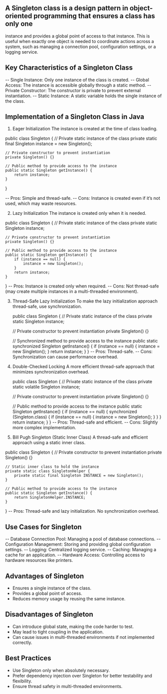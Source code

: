 ## A Singleton class is a design pattern in object-oriented programming that ensures a class has only one 
   instance and provides a global point of access to that instance. This is useful when exactly one object is needed 
   to coordinate actions across a system, such as managing a connection pool, configuration settings, or a logging service.

## Key Characteristics of a Singleton Class

-- Single Instance: Only one instance of the class is created.
-- Global Access: The instance is accessible globally through a static method.
-- Private Constructor: The constructor is private to prevent external instantiation.
-- Static Instance: A static variable holds the single instance of the class.

## Implementation of a Singleton Class in Java

1. Eager Initialization
   The instance is created at the time of class loading.

public class Singleton {
// Private static instance of the class
private static final Singleton instance = new Singleton();

    // Private constructor to prevent instantiation
    private Singleton() {}

    // Public method to provide access to the instance
    public static Singleton getInstance() {
        return instance;
    }
}

-- Pros:
   Simple and thread-safe.
-- Cons:
   Instance is created even if it’s not used, which may waste resources.

2. Lazy Initialization
   The instance is created only when it is needed.

public class Singleton {
// Private static instance of the class
private static Singleton instance;

    // Private constructor to prevent instantiation
    private Singleton() {}

    // Public method to provide access to the instance
    public static Singleton getInstance() {
        if (instance == null) {
            instance = new Singleton();
        }
        return instance;
    }
}
-- Pros:
   Instance is created only when required.
-- Cons:
   Not thread-safe (may create multiple instances in a multi-threaded environment).

3. Thread-Safe Lazy Initialization
   To make the lazy initialization approach thread-safe, use synchronization.

   public class Singleton {
   // Private static instance of the class
   private static Singleton instance;

    // Private constructor to prevent instantiation
    private Singleton() {}

    // Synchronized method to provide access to the instance
    public static synchronized Singleton getInstance() {
        if (instance == null) {
            instance = new Singleton();
        }
        return instance;
    }
}
-- Pros:
   Thread-safe.
-- Cons:
   Synchronization can cause performance overhead.

4. Double-Checked Locking
   A more efficient thread-safe approach that minimizes synchronization overhead.

   public class Singleton {
   // Private static instance of the class
   private static volatile Singleton instance;

    // Private constructor to prevent instantiation
    private Singleton() {}

    // Public method to provide access to the instance
    public static Singleton getInstance() {
        if (instance == null) {
            synchronized (Singleton.class) {
                if (instance == null) {
                    instance = new Singleton();
                }
            }
        }
        return instance;
    }
}
-- Pros:
   Thread-safe and efficient.
-- Cons:
   Slightly more complex implementation.

5. Bill Pugh Singleton (Static Inner Class)
   A thread-safe and efficient approach using a static inner class.

  public class Singleton {
  // Private constructor to prevent instantiation
  private Singleton() {}

    // Static inner class to hold the instance
    private static class SingletonHelper {
        private static final Singleton INSTANCE = new Singleton();
    }

    // Public method to provide access to the instance
    public static Singleton getInstance() {
        return SingletonHelper.INSTANCE;
    }
}
-- Pros:
   Thread-safe and lazy initialization.
   No synchronization overhead.

## Use Cases for Singleton

-- Database Connection Pool: Managing a pool of database connections.
-- Configuration Management: Storing and providing global configuration settings.
-- Logging: Centralized logging service.
-- Caching: Managing a cache for an application.
-- Hardware Access: Controlling access to hardware resources like printers.

## Advantages of Singleton

- Ensures a single instance of the class.
- Provides a global point of access.
- Reduces memory usage by reusing the same instance.

## Disadvantages of Singleton

- Can introduce global state, making the code harder to test.
- May lead to tight coupling in the application.
- Can cause issues in multi-threaded environments if not implemented correctly.

## Best Practices

- Use Singleton only when absolutely necessary.
- Prefer dependency injection over Singleton for better testability and flexibility.
- Ensure thread safety in multi-threaded environments.